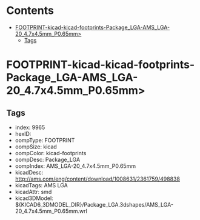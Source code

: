



Contents
========

* [FOOTPRINT-kicad-kicad-footprints-Package_LGA-AMS_LGA-20_4.7x4.5mm_P0.65mm>](#footprint-kicad-kicad-footprints-package_lga-ams_lga-20_47x45mm_p065mm)
	* [Tags](#tags)

# FOOTPRINT-kicad-kicad-footprints-Package_LGA-AMS_LGA-20_4.7x4.5mm_P0.65mm>

## Tags

- index: 9965
- hexID: 
- oompType: FOOTPRINT
- oompSize: kicad
- oompColor: kicad-footprints
- oompDesc: Package_LGA
- oompIndex: AMS_LGA-20_4.7x4.5mm_P0.65mm
- kicadDesc: http://ams.com/eng/content/download/1008631/2361759/498838
- kicadTags: AMS LGA
- kicadAttr: smd
- kicad3DModel: ${KICAD6_3DMODEL_DIR}/Package_LGA.3dshapes/AMS_LGA-20_4.7x4.5mm_P0.65mm.wrl
